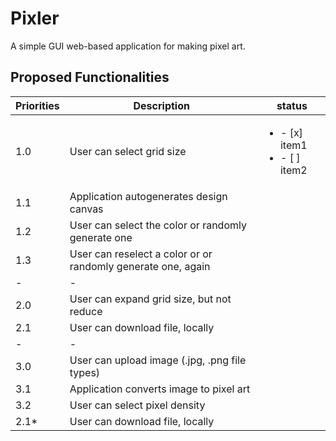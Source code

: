 # Pixler

A simple GUI web-based application for making pixel art.


## Proposed Functionalities

| Priorities | Description                                             | status |
| --- | --- | --- |
| 1.0 | User can select grid size                                      | <ul><li>- [x] item1</li><li>- [ ] item2</li></ul>       |
| 1.1 | Application autogenerates design canvas                        |        |
| 1.2 | User can select the color or randomly generate one             |        |
| 1.3 | User can reselect a color or or randomly generate one, again   |        |
| - | -                                                                |        |
| 2.0 | User can expand grid size, but not reduce                      |        |
| 2.1 | User can download file, locally                                |        |
| - | -                                                                |        |
| 3.0 | User can upload image (.jpg, .png file types)                  |        |
| 3.1 | Application converts image to pixel art                        |        |
| 3.2 | User can select pixel density                                  |        |
| 2.1* | User can download file, locally                               |        |


